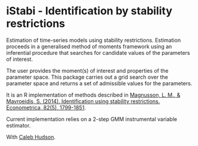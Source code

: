 # iStabi - Identification by stability restrictions
Estimation of time-series models using stability restrictions. Estimation proceeds in a generalised method of moments framework using an inferential procedure that searches for candidate values of the parameters of interest.

The user provides the moment(s) of interest and properties of the parameter space. This package carries out a grid search over the parameter space and returns a set of admissible values for the parameters.

It is an R implementation of methods described in [Magnusson, L. M., \& Mavroeidis, S. (2014). Identification using stability restrictions. Econometrica, 82(5), 1799-1851](http://dx.doi.org/10.3982/ECTA9612).

Current implementation relies on a 2-step GMM instrumental variable estimator.

With [Caleb Hudson](https://github.com/CalebZHudson).
